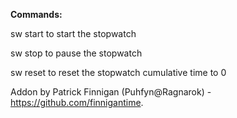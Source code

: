 **Commands:**

sw start
    to start the stopwatch
  
sw stop
    to pause the stopwatch
    
sw reset
    to reset the stopwatch cumulative time to 0
    
    
Addon by Patrick Finnigan (Puhfyn@Ragnarok) - https://github.com/finnigantime.
